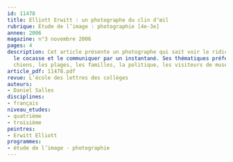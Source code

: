 ```yaml
---
id: 11478
title: Elliott Erwitt : un photographe du clin d’œil
rubrique: Étude de l’image : photographie [4e-3e]
annee: 2006
magazine: n°3 novembre 2006
pages: 4
description: Cet article présente un photographe qui sait voir le ridicule, l’insolite,
  le cocasse et le communiquer par un instantané. Ses thématiques préférées : les
  chiens, les plages, les familles, la politique, les visiteurs de musées ou les enfants.
article_pdf: 11478.pdf
revue: L’école des lettres des collèges
auteurs:
- Daniel Salles
disciplines:
- français
niveau_etudes:
- quatrième
- troisième
peintres:
- Erwitt Elliott
programmes:
- étude de l’image - photographie
---
```


